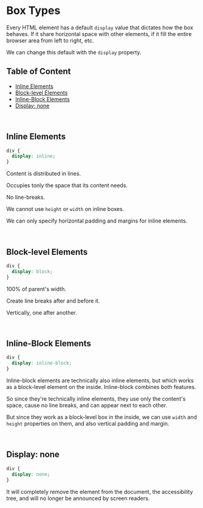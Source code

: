 # **Box Types**

Every HTML element has a default `display` value that dictates how the box behaves. If it share horizontal space with other elements, if it fill the entire browser area from left to right, etc.

We can change this default with the `display` property.

## **Table of Content**

- [Inline Elements](#inline-elements)
- [Block-level Elements](#block-level-elements)
- [Inline-Block Elements](#inline-block-elements)
- [Display: none](#display-none)

<br>

## **Inline Elements**

```css
div {
  display: inline;
}
```

Content is distributed in lines.

Occupies tonly the space that its content needs.

No line-breaks.

We cannot use `height` or `width` on inline boxes.

We can only specify horizontal padding and margins for inline elements.

<br>

## **Block-level Elements**

```css
div {
  display: block;
}
```

100% of parent's width.

Create line breaks after and before it.

Vertically, one after another.

<br>

## **Inline-Block Elements**

```css
div {
  display: inline-block;
}
```

Inline-block elements are technically also inline elements, but which works as a block-level element on the inside. Inline-block combines both features.

So since they're technically inline elements, they use only the content's space, cause no line breaks, and can appear next to each other.

But since they work as a block-level box in the inside, we can use `width` and `height` properties on them, and also vertical padding and margin.

<br>

## **Display: none**

```css
div {
  display: none;
}
```

It will completely remove the element from the document, the accessibility tree, and will no longer be announced by screen readers.
